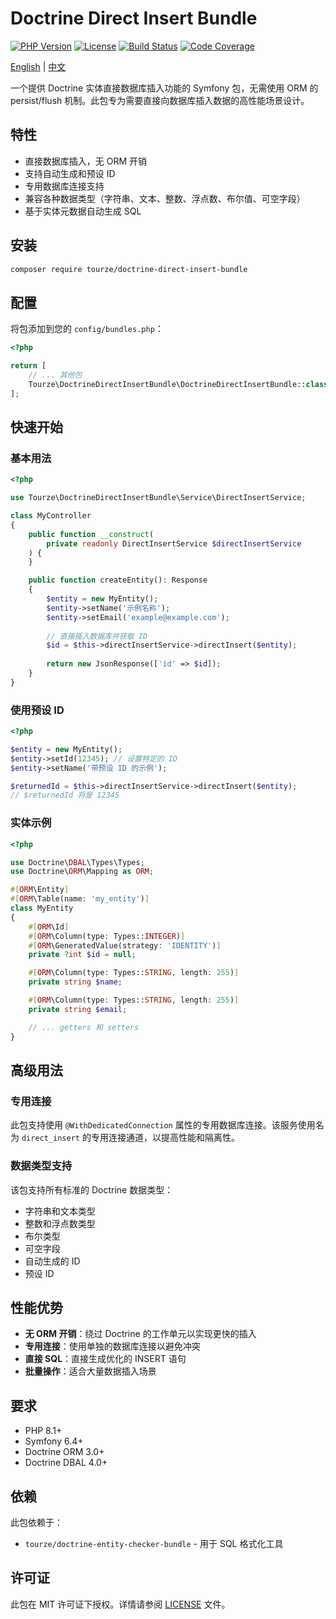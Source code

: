 # Doctrine Direct Insert Bundle

[![PHP Version](https://img.shields.io/badge/php-%3E%3D8.1-8892BF.svg)](https://php.net/)
[![License](https://img.shields.io/badge/license-MIT-blue.svg)](LICENSE)
[![Build Status](https://img.shields.io/badge/build-passing-brightgreen.svg)](#)
[![Code Coverage](https://img.shields.io/badge/coverage-100%25-brightgreen.svg)](#)

[English](README.md) | [中文](README.zh-CN.md)

一个提供 Doctrine 实体直接数据库插入功能的 Symfony 包，无需使用 ORM 的 persist/flush 机制。此包专为需要直接向数据库插入数据的高性能场景设计。

## 特性

- 直接数据库插入，无 ORM 开销
- 支持自动生成和预设 ID
- 专用数据库连接支持
- 兼容各种数据类型（字符串、文本、整数、浮点数、布尔值、可空字段）
- 基于实体元数据自动生成 SQL

## 安装

```bash
composer require tourze/doctrine-direct-insert-bundle
```

## 配置

将包添加到您的 `config/bundles.php`：

```php
<?php

return [
    // ... 其他包
    Tourze\DoctrineDirectInsertBundle\DoctrineDirectInsertBundle::class => ['all' => true],
];
```

## 快速开始

### 基本用法

```php
<?php

use Tourze\DoctrineDirectInsertBundle\Service\DirectInsertService;

class MyController
{
    public function __construct(
        private readonly DirectInsertService $directInsertService
    ) {
    }

    public function createEntity(): Response
    {
        $entity = new MyEntity();
        $entity->setName('示例名称');
        $entity->setEmail('example@example.com');
        
        // 直接插入数据库并获取 ID
        $id = $this->directInsertService->directInsert($entity);
        
        return new JsonResponse(['id' => $id]);
    }
}
```

### 使用预设 ID

```php
<?php

$entity = new MyEntity();
$entity->setId(12345); // 设置特定的 ID
$entity->setName('带预设 ID 的示例');

$returnedId = $this->directInsertService->directInsert($entity);
// $returnedId 将是 12345
```

### 实体示例

```php
<?php

use Doctrine\DBAL\Types\Types;
use Doctrine\ORM\Mapping as ORM;

#[ORM\Entity]
#[ORM\Table(name: 'my_entity')]
class MyEntity
{
    #[ORM\Id]
    #[ORM\Column(type: Types::INTEGER)]
    #[ORM\GeneratedValue(strategy: 'IDENTITY')]
    private ?int $id = null;

    #[ORM\Column(type: Types::STRING, length: 255)]
    private string $name;

    #[ORM\Column(type: Types::STRING, length: 255)]
    private string $email;

    // ... getters 和 setters
}
```

## 高级用法

### 专用连接

此包支持使用 `@WithDedicatedConnection` 属性的专用数据库连接。该服务使用名为 `direct_insert` 的专用连接通道，以提高性能和隔离性。

### 数据类型支持

该包支持所有标准的 Doctrine 数据类型：
- 字符串和文本类型
- 整数和浮点数类型
- 布尔类型
- 可空字段
- 自动生成的 ID
- 预设 ID

## 性能优势

- **无 ORM 开销**：绕过 Doctrine 的工作单元以实现更快的插入
- **专用连接**：使用单独的数据库连接以避免冲突
- **直接 SQL**：直接生成优化的 INSERT 语句
- **批量操作**：适合大量数据插入场景

## 要求

- PHP 8.1+
- Symfony 6.4+
- Doctrine ORM 3.0+
- Doctrine DBAL 4.0+

## 依赖

此包依赖于：

- `tourze/doctrine-entity-checker-bundle` - 用于 SQL 格式化工具

## 许可证

此包在 MIT 许可证下授权。详情请参阅 [LICENSE](LICENSE) 文件。